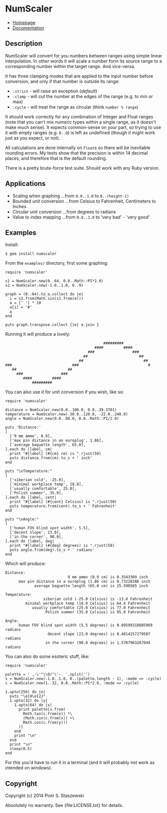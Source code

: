 # NumScaler

* [Homepage](https://github.com/drbig/numscaler)
* [Documentation](http://rubydoc.info/gems/numscaler/frames)

## Description

NumScaler will convert for you numbers between ranges using simple linear 
interpolation. In other words it will scale a number form its source range to a 
corresponding number within the target range. And vice-versa.

It has three clamping modes that are applied to the input number before 
conversion, and only if that number is outside its range:

  * `:strict` - will raise an exception (*default*)
  * `:clamp`  - will cut the number at the edges of the range (e.g. to min or 
max)
  * `:cycle`  - will treat the range as circular (think `number % range`)

It should work correctly for any combination of Integer and Float ranges (note 
that you can't mix numeric types within a single range, as it doesn't make much 
sense). It expects common-sense on your part, so trying to use it with empty 
ranges (e.g. `0..0`) is left as undefined (though it might work just as you 
expect, or not).

All calculations are done internally on `Float`s so there will be inevitable 
rounding errors. My tests show that the precision is within 14 decimal places, 
and therefore that is the default rounding.

There is a pretty brute-force test suite. Should work with any Ruby version.

## Applications

  * Scaling when graphing
    ...from `0.0..1.0` to `0..(height-1)`
  * Bounded unit conversion
    ...from Celsius to Fahrenheit, Centimeters to Inches
  * Circular unit conversion
    ...from degrees to radians
  * Value to index mapping
    ...from `0.0..1.0` to 'very bad' - 'very good'

## Examples

Install:

    $ gem install numscaler

From the `examples/` directory, first some graphing:

    require 'numscaler'
    
    s1 = NumScaler.new(0..64, 0.0..Math::PI*2.0)
    s2 = NumScaler.new(-1.0..1.0, 0..9)
    
    graph = (0..64).to_a.collect do |e|
      i = s2.from(Math.sin(s1.from(e)))
      a = [' '] * 10
      a[i] = '#'
      a
    end
    
    puts graph.transpose.collect {|e| e.join }

Running it will produce a lovely:

                                                #########            
                                            ####         ####        
                                         ###                 ###     
                                       ##                       ##   
                                     ##                           ## 
    ###                           ###                               #
       ##                       ##                                   
         ###                 ###                                     
            ####         ####                                        
                #########                                            

You can also use it for unit conversion if you wish, like so:

    require 'numscaler'
    
    distance = NumScaler.new(0.0..100.0, 0.0..39.3701)
    temperature = NumScaler.new(-30.0..120.0, -22.0..248.0)
    angle = NumScaler.new(0.0..90.0, 0.0..Math::PI/2.0)
    
    puts 'Distance:'
    [
      ['9 mm ammo', 0.9],
      ['max pin distance in an europlug', 1.86],
      ['average baguette length', 65.0],
    ].each do |label, cm|
      print "#{label} (#{cm} cm) is ".rjust(50)
      puts distance.from(cm).to_s + ' inch'
    end
    
    puts "\nTemperature:"
    [
      ['siberian cold', -25.0],
      ['minimal workplace temp', 18.0],
      ['usually comfortable', 25.0],
      ['Polish summer', 35.0],
    ].each do |label, cent|
      print "#{label} (#{cent} Celsius) is ".rjust(50)
      puts temperature.from(cent).to_s + ' Fahrenheit'
    end
    
    puts "\nAngle:"
    [
      ['human FOV blind spot width', 5.5],
      ['decent slope', 23.0],
      ['in the corner', 90.0],
    ].each do |label, deg|
      print "#{label} (#{deg} degrees) is ".rjust(50)
      puts angle.from(deg).to_s + ' radians'
    end

Which will produce:

    Distance:
                                9 mm ammo (0.9 cm) is 0.3543309 inch
          max pin distance in a europlug (1.86 cm) is 0.73228386 inch
                 average baguette length (65.0 cm) is 25.590565 inch
    
    Temperature:
                     siberian cold (-25.0 Celsius) is -13.0 Fahrenheit
             minimal workplace temp (18.0 Celsius) is 64.4 Fahrenheit
                usually comfortable (25.0 Celsius) is 77.0 Fahrenheit
                      Polish summer (35.0 Celsius) is 95.0 Fahrenheit
    
    Angle:
          human FOV blind spot width (5.5 degrees) is 0.09599310885969 radians
                       decent slope (23.0 degrees) is 0.4014257279587 radians
                      in the corner (90.0 degrees) is 1.5707963267949 radians

You can also do some esoteric stuff, like:

    require 'numscaler'
    
    palette = ' ,-\'"\\O/"\'-. '.split('')
    s = NumScaler.new(-1.0..1.0, 0..(palette.length - 1), :mode => :cycle)
    c = NumScaler.new(1..32, 0.0..Math::PI*2.0, :mode => :cycle)
    
    1.upto(256) do |o|
      puts "\e[H\e[2J"
      1.upto(32) do |y|
        1.upto(64) do |x|
          print palette[s.from(
            Math.tan(c.from(o)) *\
            (Math.sin(c.from(x)) +\
            Math.cos(c.from(y)))
          )]
        end
        print "\n"
      end
      print "\n"
      sleep(0.5)
    end

For this you'd have to run it in a terminal (and it will probably not work
as intended on windows).

## Copyright

Copyright (c) 2014 Piotr S. Staszewski

Absolutely no warranty. See {file:LICENSE.txt} for details.
